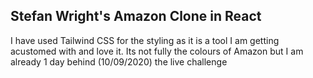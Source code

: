 ## Stefan Wright's Amazon Clone in React

I have used Tailwind CSS for the styling as it is a tool I am getting acustomed with and love it. Its not fully the colours of Amazon but I am already 1 day behind (10/09/2020) the live challenge
